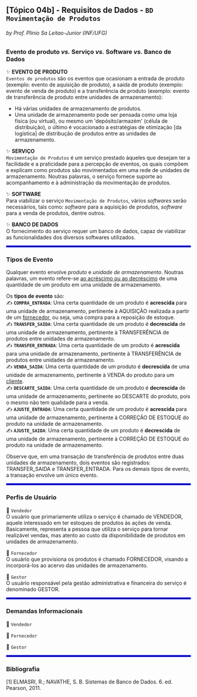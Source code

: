 ## [Tópico 04b] - Requisitos de Dados - `BD Movimentação de Produtos`
###### *by Prof. Plinio Sa Leitao-Junior (INF/UFG)*

### Evento de produto _vs._ Serviço _vs._ Software _vs._ Banco de Dados

:sparkles: **EVENTO DE PRODUTO**<br>
`Eventos de produtos` são os eventos que ocasionam a entrada de produto (exemplo: evento de aquisição de produto), a saída de produto (exemplo: evento de venda de produto) e a transferência de produto (exemplo: evento de transferência de produto entre unidades de armazenamento):
- Há várias unidades de armazenamento de produtos.
- Uma unidade de armazenamento pode ser pensada como uma loja física (ou virtual), ou mesmo um 'depósito/armazém' (célula de distribuição), o último é vocacionado a estratégias de otimização [da logística] de distribução de produtos entre as unidades de armazenamento. 

:sparkles: **SERVIÇO**<br>
`Movimentação de Produtos` é um serviço prestado àqueles que desejam ter a facilidade e a praticidade para a percepção de eventos, os quais compõem e explicam como produtos são movimentados em uma rede de unidades de armazenamento. Noutras palavras, o serviço fornece suporte ao acompanhamento e à administração da movimentação de produtos.

:sparkles: **SOFTWARE**<br>
Para viabilizar o serviço `Movimentação de Produtos`, vários _softwares_ serão necessários, tais como: _software_ para a aquisição de produtos, _software_ para a venda de produtos, dentre outros.

:sparkles: **BANCO DE DADOS**<br>
O fornecimento do serviço requer um banco de dados, capaz de viabilizar as funcionalidades dos diversos softwares utilizados.

<hr style="border:2px solid blue">

### Tipos de Evento

Qualquer evento envolve _produto_ e _unidade de armazenamento_. Noutras palavras, um evento refere-se <ins>ao acréscimo ou ao decréscimo</ins> de uma quantidade de um produto em uma unidade de armazenamento.

Os **tipos de evento** são:<br>
&#x270D; **`COMPRA_ENTRADA`**: Uma certa quantidade de um produto é **acrescida** para uma unidade de armazenamento, pertinente à AQUISIÇÃO realizada a partir de um <ins>fornecedor</ins>, ou seja, uma compra para a reposição de estoque.<br>
&#x270D; **`TRANSFER_SAIDA`**: Uma certa quantidade de um produto é **decrescida** de uma unidade de armazenamento, pertinente à TRANSFERÊNCIA de produtos entre unidades de armazenamento.<br>
&#x270D; **`TRANSFER_ENTRADA`**: Uma certa quantidade de um produto é **acrescida** para uma unidade de armazenamento, pertinente à TRANSFERÊNCIA de produtos entre unidades de armazenamento.<br>
&#x270D; **`VENDA_SAIDA`**: Uma certa quantidade de um produto é **decrescida** de uma unidade de armazenamento, pertinente à VENDA do produto para um <ins>cliente</ins>.<br>
&#x270D; **`DESCARTE_SAIDA`**: Uma certa quantidade de um produto é **decrescida** de uma unidade de armazenamento, pertinente ao DESCARTE do produto, pois o mesmo não tem qualidade para a venda.<br>
&#x270D; **`AJUSTE_ENTRADA`**: Uma certa quantidade de um produto é **acrescida** para uma unidade de armazenamento, pertinente à CORREÇÃO DE ESTOQUE do produto na unidade de armazenamento.<br>
&#x270D; **`AJUSTE_SAIDA`**: Uma certa quantidade de um produto é **decrescida** de uma unidade de armazenamento, pertinente à CORREÇÃO DE ESTOQUE do produto na unidade de armazenamento.<br>

Observe que, em uma transação de transferência de produtos entre duas unidades de armazenamento, dois eventos são registrados: TRANSFER_SAIDA e TRANSFER_ENTRADA. Para os demais tipos de evento, a transação envolve um único evento.

<hr style="border:2px solid blue">

### Perfis de Usuário

:star2: `Vendedor`<br>
O usuário que primariamente utiliza o serviço é chamado de VENDEDOR, aquele interessado em ter estoques de produtos às ações de venda. Basicamente, representa a pessoa que utiliza o serviço para tornar realizável vendas, mas atento ao custo da disponibilidade de produtos em unidades de armazenamento.

:star2: `Fornecedor`<br>
O usuário que provisiona os produtos é chamado FORNECEDOR, visando a incorporá-los ao acervo das unidades de armazenamento.

:star2: `Gestor`<br>
O usuário responsável pela gestão administrativa e financeira do serviço é denominado GESTOR.

<hr style="border:2px solid blue">

### Demandas Informacionais

:star2: `Vendedor`<br>

:star2: `Fornecedor`<br>

:star2: `Gestor`<br>

<hr style="border:2px solid blue">

### Bibliografia

[1] ELMASRI, R.; NAVATHE, S. B. Sistemas de Banco de Dados. 6. ed. Pearson, 2011.

